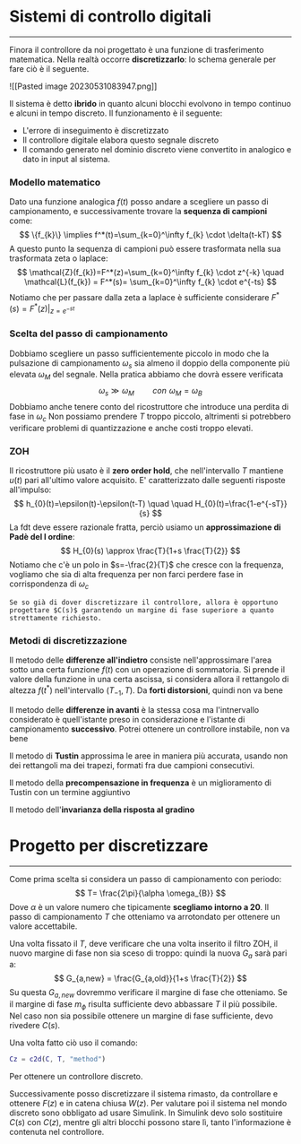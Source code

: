 # Sistemi di controllo digitali
---
Finora il controllore da noi progettato è una funzione di trasferimento matematica. Nella realtà occorre **discretizzarlo**: lo schema generale per fare ciò è il seguente.

![[Pasted image 20230531083947.png]]

Il sistema è detto **ibrido** in quanto alcuni blocchi evolvono in tempo continuo e alcuni in tempo discreto.
Il funzionamento è il seguente:
- L'errore di inseguimento è discretizzato
- Il controllore digitale elabora questo segnale discreto
- Il comando generato nel dominio discreto viene convertito in analogico e dato in input al sistema.

### Modello matematico

Dato una funzione analogica $f(t)$ posso andare a scegliere un passo di campionamento, e successivamente trovare la **sequenza di campioni** come:
$$
\{f_{k}\} \implies f^*(t)=\sum_{k=0}^\infty f_{k} \cdot \delta(t-kT)
$$
A questo punto la sequenza di campioni può essere trasformata nella sua trasformata zeta o laplace:
$$
\mathcal{Z}(f_{k})=F^*(z)=\sum_{k=0}^\infty f_{k} \cdot z^{-k} \quad 
\mathcal{L}(f_{k}) = F^*(s)= \sum_{k=0}^\infty f_{k} \cdot e^{-ts}
$$
Notiamo che per passare dalla zeta a laplace è sufficiente considerare $F^*(s)=F^*(z)|_{z=e^{-st}}$

### Scelta del passo di campionamento

Dobbiamo scegliere un passo sufficientemente piccolo in modo che la pulsazione di campionamento $\omega_{s}$ sia almeno il doppio della componente più elevata $\omega_{M}$ del segnale. 
Nella pratica abbiamo che dovrà essere verificata  
$$
\omega_{s}\gg \omega_{M} \quad \quad con \,\, \omega_{M}=\omega_{B}
$$
Dobbiamo anche tenere conto del ricostruttore che introduce una perdita di fase in $\omega_{c}$
Non possiamo prendere $T$ troppo piccolo, altrimenti si potrebbero verificare problemi di quantizzazione e anche costi troppo elevati.

### ZOH

Il ricostruttore più usato è il **zero order hold**, che nell'intervallo $T$ mantiene $u(t)$ pari all'ultimo valore acquisito.
E' caratterizzato dalle seguenti risposte all'impulso:
$$
h_{0}(t)=\epsilon(t)-\epsilon(t-T) \quad \quad H_{0}(t)=\frac{1-e^{-sT}}{s}
$$
La fdt deve essere razionale fratta, perciò usiamo un **approssimazione di Padè del I ordine**:
$$
H_{0}(s) \approx \frac{T}{1+s \frac{T}{2}}
$$
Notiamo che c'è un polo in $s=-\frac{2}{T}$ che cresce con la frequenza, vogliamo che sia di alta frequenza per non farci perdere fase in corrispondenza di $\omega_{c}$

```ad-note
Se so già di dover discretizzare il controllore, allora è opportuno progettare $C(s)$ garantendo un margine di fase superiore a quanto strettamente richiesto.
```


### Metodi di discretizzazione

Il metodo delle **differenze all'indietro** consiste nell'approssimare l'area sotto una certa funzione $f(t)$ con un operazione di sommatoria.
Si prende il valore della funzione in una certa ascissa, si considera allora il rettangolo di altezza $f(t^*)$ nell'intervallo $(T_{-1},T)$.
Da **forti distorsioni**, quindi non va bene

Il metodo delle **differenze in avanti** è la stessa cosa ma l'intnervallo considerato è quell'istante preso in considerazione e l'istante di campionamento **successivo**.
Potrei ottenere un controllore instabile, non va bene

Il metodo di **Tustin** approssima le aree in maniera più accurata, usando non dei rettangoli ma dei trapezi, formati fra due campioni consecutivi.

Il metodo della **precompensazione in frequenza** è un miglioramento di Tustin con un termine aggiuntivo 

Il metodo dell'**invarianza della risposta al gradino** 

# Progetto per discretizzare
---
Come prima scelta si considera un passo di campionamento con periodo:
$$
T= \frac{2\pi}{\alpha \omega_{B}}
$$
Dove $\alpha$ è un valore numero che tipicamente **scegliamo intorno a 20**.
Il passo di campionamento $T$ che otteniamo va arrotondato per ottenere un valore accettabile.

Una volta fissato il $T$, deve verificare che una volta inserito il filtro ZOH, il nuovo margine di fase non sia sceso di troppo: quindi la nuova $G_{a}$ sarà pari a:
$$
G_{a,new} = \frac{G_{a,old}}{1+s \frac{T}{2}}
$$
Su questa $G_{a,new}$ dovremmo verificare il margine di fase che otteniamo.
Se il margine di fase $m_{\phi}$ risulta sufficiente devo abbassare $T$ il più possibile.
Nel caso non sia possibile ottenere un margine di fase sufficiente, devo rivedere $C(s)$.

Una volta fatto ciò uso il comando:

```MATLAB
Cz = c2d(C, T, "method")
```

Per ottenere un controllore discreto.

Successivamente posso discretizzare il sistema rimasto, da controllare e ottenere $F(z)$ e in catena chiusa $W(z)$.
Per valutare poi il sistema nel mondo discreto sono obbligato ad usare Simulink.
In Simulink devo solo sostituire $C(s)$ con $C(z)$, mentre gli altri blocchi possono stare lì, tanto l'informazione è contenuta nel controllore.
